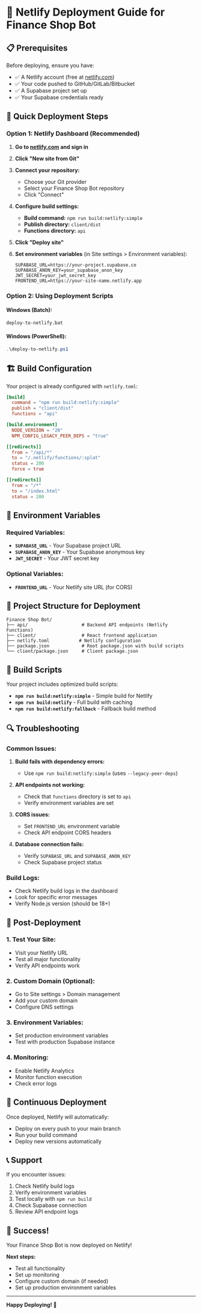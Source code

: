 # 🚀 Netlify Deployment Guide for Finance Shop Bot

## 📋 Prerequisites

Before deploying, ensure you have:
- ✅ A Netlify account (free at [netlify.com](https://netlify.com))
- ✅ Your code pushed to GitHub/GitLab/Bitbucket
- ✅ A Supabase project set up
- ✅ Your Supabase credentials ready

## 🔧 Quick Deployment Steps

### Option 1: Netlify Dashboard (Recommended)

1. **Go to [netlify.com](https://netlify.com) and sign in**

2. **Click "New site from Git"**

3. **Connect your repository:**
   - Choose your Git provider
   - Select your Finance Shop Bot repository
   - Click "Connect"

4. **Configure build settings:**
   - **Build command:** `npm run build:netlify:simple`
   - **Publish directory:** `client/dist`
   - **Functions directory:** `api`

5. **Click "Deploy site"**

6. **Set environment variables** (in Site settings > Environment variables):
   ```
   SUPABASE_URL=https://your-project.supabase.co
   SUPABASE_ANON_KEY=your_supabase_anon_key
   JWT_SECRET=your_jwt_secret_key
   FRONTEND_URL=https://your-site-name.netlify.app
   ```

### Option 2: Using Deployment Scripts

#### Windows (Batch):
```cmd
deploy-to-netlify.bat
```

#### Windows (PowerShell):
```powershell
.\deploy-to-netlify.ps1
```

## 🏗️ Build Configuration

Your project is already configured with `netlify.toml`:

```toml
[build]
  command = "npm run build:netlify:simple"
  publish = "client/dist"
  functions = "api"

[build.environment]
  NODE_VERSION = "20"
  NPM_CONFIG_LEGACY_PEER_DEPS = "true"

[[redirects]]
  from = "/api/*"
  to = "/.netlify/functions/:splat"
  status = 200
  force = true

[[redirects]]
  from = "/*"
  to = "/index.html"
  status = 200
```

## 🔑 Environment Variables

### Required Variables:
- **`SUPABASE_URL`** - Your Supabase project URL
- **`SUPABASE_ANON_KEY`** - Your Supabase anonymous key
- **`JWT_SECRET`** - Your JWT secret key

### Optional Variables:
- **`FRONTEND_URL`** - Your Netlify site URL (for CORS)

## 📁 Project Structure for Deployment

```
Finance Shop Bot/
├── api/                    # Backend API endpoints (Netlify Functions)
├── client/                 # React frontend application
├── netlify.toml           # Netlify configuration
├── package.json            # Root package.json with build scripts
└── client/package.json     # Client package.json
```

## 🚀 Build Scripts

Your project includes optimized build scripts:

- **`npm run build:netlify:simple`** - Simple build for Netlify
- **`npm run build:netlify`** - Full build with caching
- **`npm run build:netlify:fallback`** - Fallback build method

## 🔍 Troubleshooting

### Common Issues:

1. **Build fails with dependency errors:**
   - Use `npm run build:netlify:simple` (uses `--legacy-peer-deps`)

2. **API endpoints not working:**
   - Check that `functions` directory is set to `api`
   - Verify environment variables are set

3. **CORS issues:**
   - Set `FRONTEND_URL` environment variable
   - Check API endpoint CORS headers

4. **Database connection fails:**
   - Verify `SUPABASE_URL` and `SUPABASE_ANON_KEY`
   - Check Supabase project status

### Build Logs:
- Check Netlify build logs in the dashboard
- Look for specific error messages
- Verify Node.js version (should be 18+)

## 📱 Post-Deployment

### 1. Test Your Site:
- Visit your Netlify URL
- Test all major functionality
- Verify API endpoints work

### 2. Custom Domain (Optional):
- Go to Site settings > Domain management
- Add your custom domain
- Configure DNS settings

### 3. Environment Variables:
- Set production environment variables
- Test with production Supabase instance

### 4. Monitoring:
- Enable Netlify Analytics
- Monitor function execution
- Check error logs

## 🔄 Continuous Deployment

Once deployed, Netlify will automatically:
- Deploy on every push to your main branch
- Run your build command
- Deploy new versions automatically

## 📞 Support

If you encounter issues:
1. Check Netlify build logs
2. Verify environment variables
3. Test locally with `npm run build`
4. Check Supabase connection
5. Review API endpoint logs

## 🎉 Success!

Your Finance Shop Bot is now deployed on Netlify! 

**Next steps:**
- Test all functionality
- Set up monitoring
- Configure custom domain (if needed)
- Set up production environment variables

---

**Happy Deploying! 🚀**
